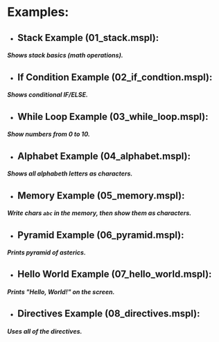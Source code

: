 # Examples:

- ## Stack Example (01_stack.mspl): 
##### Shows stack basics (math operations).
- ## If Condition Example (02_if_condtion.mspl):
##### Shows conditional IF/ELSE.
- ## While Loop Example (03_while_loop.mspl):
##### Show numbers from 0 to 10.
- ## Alphabet Example (04_alphabet.mspl):
##### Shows all alphabeth letters as characters.
- ## Memory Example (05_memory.mspl):
##### Write chars `abc` in the memory, then show them as characters.
- ## Pyramid Example (06_pyramid.mspl):
##### Prints pyramid of asterics.
- ## Hello World Example (07_hello_world.mspl):
##### Prints "Hello, World!" on the screen.
- ## Directives Example (08_directives.mspl):
##### Uses all of the directives.